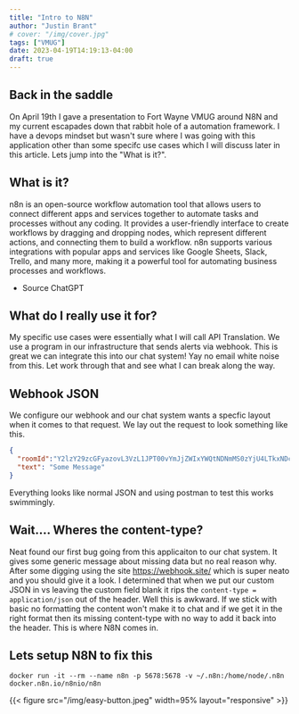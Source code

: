 ```yaml
---
title: "Intro to N8N"
author: "Justin Brant"
# cover: "/img/cover.jpg"
tags: ["VMUG"]
date: 2023-04-19T14:19:13-04:00
draft: true
---
```


## Back in the saddle

On April 19th I gave a presentation to Fort Wayne VMUG around N8N and my current escapades down that rabbit hole of a automation framework. I have a devops mindset but wasn't sure where I was going with this application other than some specifc use cases which I will discuss later in this article. Lets jump into the "What is it?". 

## What is it?

n8n is an open-source workflow automation tool that allows users to connect different apps and services together to automate tasks and processes without any coding. It provides a user-friendly interface to create workflows by dragging and dropping nodes, which represent different actions, and connecting them to build a workflow. n8n supports various integrations with popular apps and services like Google Sheets, Slack, Trello, and many more, making it a powerful tool for automating business processes and workflows.
- Source ChatGPT

## What do I really use it for? 
My specific use cases were essentially what I will call API Translation. We use a program in our infrastructure that sends alerts via webhook. This is great we can integrate this into our chat system! Yay no email white noise from this. Let work through that and see what I can break along the way.

## Webhook JSON 
We configure our webhook and our chat system wants a specfic layout when it comes to that request. We lay out the request to look something like this. 

``` json
{
  "roomId":"Y2lzY29zcGFyazovL3VzL1JPT00vYmJjZWIxYWQtNDNmMS0zYjU4LTkxNDctZjE0YmIwYzRkMTU0",
  "text": "Some Message"
}
```

Everything looks like normal JSON and using postman to test this works swimmingly. 

## Wait.... Wheres the content-type?
Neat found our first bug going from this applicaiton to our chat system. It gives some generic message about missing data but no real reason why. After some digging using the site https://webhook.site/ which is super neato and you should give it a look. I determined that when we put our custom JSON in vs leaving the custom field blank it rips the `content-type = application/json` out of the header. Well this is awkward. If we stick with basic no formatting the content won't make it to chat and if we get it in the right format then its missing content-type with no way to add it back into the header. This is where N8N comes in. 

## Lets setup N8N to fix this

`docker run -it --rm --name n8n -p 5678:5678 -v ~/.n8n:/home/node/.n8n docker.n8n.io/n8nio/n8n`

{{< figure src="/img/easy-button.jpeg" width=95% layout="responsive" >}}







